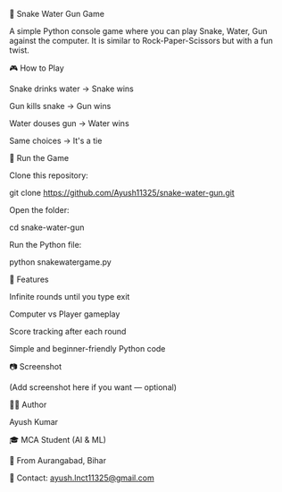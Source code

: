 🐍 Snake Water Gun Game

A simple Python console game where you can play Snake, Water, Gun against the computer.
It is similar to Rock-Paper-Scissors but with a fun twist.

🎮 How to Play

Snake drinks water → Snake wins

Gun kills snake → Gun wins

Water douses gun → Water wins

Same choices → It's a tie

🚀 Run the Game

Clone this repository:

git clone https://github.com/Ayush11325/snake-water-gun.git


Open the folder:

cd snake-water-gun


Run the Python file:

python snakewatergame.py

📌 Features

Infinite rounds until you type exit

Computer vs Player gameplay

Score tracking after each round

Simple and beginner-friendly Python code

📷 Screenshot

(Add screenshot here if you want — optional)

👨‍💻 Author

Ayush Kumar

🎓 MCA Student (AI & ML)

🚩 From Aurangabad, Bihar

📧 Contact: ayush.lnct11325@gmail.com
